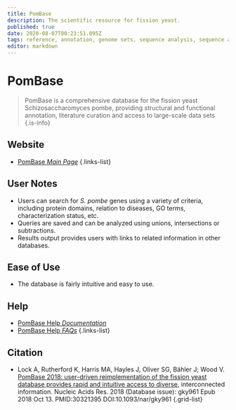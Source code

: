 ```yaml
---
title: PomBase
description: The scientific resource for fission yeast.
published: true
date: 2020-08-07T00:23:51.095Z
tags: reference, annotation, genome sets, sequence analysis, sequence alignment, fungi, phylogeny, genome browser, comparative genomics, data capture, homolog discovery, analysis tools, resource center, database, metabolism, gene, browser, data visualization, protein, model organism, data export, conservation, eukaryota, curated, phenotype, protein domain, interaction, toolbox, organism-specific
editor: markdown
---
```


# PomBase

> PomBase is a comprehensive database for the fission yeast Schizosaccharomyces pombe, providing structural and functional annotation, literature curation and access to large-scale data sets
{.is-info}

 

## Website 

- [PomBase *Main Page*](https://www.pombase.org/)
 {.links-list}

## User Notes

- Users can search for *S. pombe* genes using a variety of criteria, including protein domains, relation to diseases, GO terms, characterization status, etc. 
- Queries are saved and can be analyzed using unions, intersections or subtractions. 
- Results output provides users with links to related information in other databases. 

## Ease of Use

- The database is fairly intuitive and easy to use. 

## Help

- [PomBase Help *Documentation*](https://www.pombase.org/documentation)
- [PomBase Help *FAQs*](https://www.pombase.org/faq)
{.links-list}

## Citation

- Lock A, Rutherford K, Harris MA, Hayles J, Oliver SG, Bähler J; Wood V. [PomBase 2018: user-driven reimplementation of the fission yeast database provides rapid and intuitive access to diverse](https://academic.oup.com/nar/article/47/D1/D821/5128936), interconnected information. Nucleic Acids Res. 2018 (Database issue): gky961 Epub 2018 Oct 13. PMID:30321395 DOI:10.1093/nar/gky961
{.grid-list}